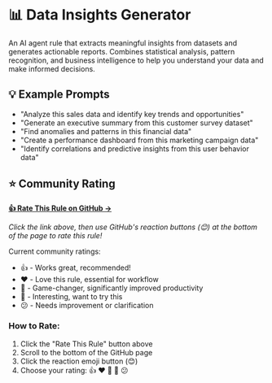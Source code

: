 # 📊 Data Insights Generator

An AI agent rule that extracts meaningful insights from datasets and generates actionable reports. Combines statistical analysis, pattern recognition, and business intelligence to help you understand your data and make informed decisions.

## 💡 Example Prompts

- "Analyze this sales data and identify key trends and opportunities"
- "Generate an executive summary from this customer survey dataset"
- "Find anomalies and patterns in this financial data"
- "Create a performance dashboard from this marketing campaign data"
- "Identify correlations and predictive insights from this user behavior data"

## ⭐ Community Rating

**[👍 Rate This Rule on GitHub →](https://github.com/avalus/rulebase/blob/main/rules/data-analysis/insights-generator/README.md)**

*Click the link above, then use GitHub's reaction buttons (😊) at the bottom of the page to rate this rule!*

Current community ratings:
- 👍 - Works great, recommended!
- ❤️ - Love this rule, essential for workflow
- 🚀 - Game-changer, significantly improved productivity
- 👀 - Interesting, want to try this
- 😕 - Needs improvement or clarification

### How to Rate:
1. Click the "Rate This Rule" button above
2. Scroll to the bottom of the GitHub page
3. Click the reaction emoji button (😊)
4. Choose your rating: 👍 ❤️ 🚀 👀 😕